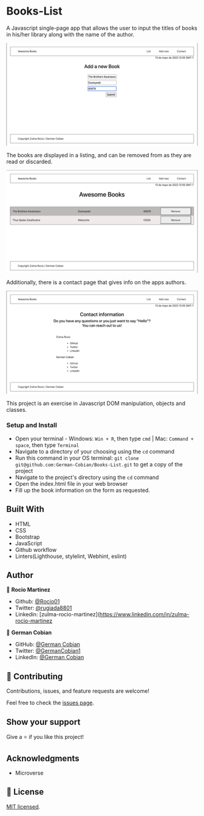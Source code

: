# Books-List

A Javascript single-page app that allows the user to input the titles of books in his/her library along with the name of the author. 

![Add book](/assets/Add-book.png?raw=true "Add book")

The books are displayed in a listing, and can be removed from  as they are read or discarded. 

![Book list](/assets/Book-list.png?raw=true "Book list")

Additionally, there is a contact page that gives info on the apps authors.

![Contact info](/assets/Contact-info.png?raw=true "Contact info")

This project is an exercise in Javascript DOM manipulation, objects and classes.


### Setup and Install

* Open your terminal - Windows: `Win + R`, then type `cmd` | Mac: `Command + space`, then type `Terminal`
* Navigate to a directory of your choosing using the `cd` command
* Run this command in your OS terminal: `git clone git@github.com:German-Cobian/Books-List.git` to get a copy of the project
* Navigate to the project's directory using the `cd` command
* Open the index.html file in your web browser
* Fill up the book information on the form as requested.

## Built With

* HTML
* CSS
* Bootstrap
* JavaScript
* Github workflow
* Linters(Lighthouse, stylelint, Webhint, eslint)

## Author

👤 **Rocio Martinez** 
- Github: [@Rocio01](https://github.com/Rocio01) 
- Twitter: [@rugiada8801](https://twitter.com/rugiada8801) 
- Linkedin: [zulma-rocio-martinez](https://www.linkedin.com/in/zulma-rocio-martinez


👤 **German Cobian**
* GitHub: [@German Cobian](https://github.com/German-Cobian)
* Twitter: [@GermanCobian1](https://twitter.com/GermanCobian1)
* LinkedIn: [@German Cobian](https://www.linkedin.com/in/german-cobian/)


## 🤝 Contributing

Contributions, issues, and feature requests are welcome!

Feel free to check the [issues page](https://github.com/German-Cobian/Books-List/issues).

## Show your support

Give a ⭐️ if you like this project!

## Acknowledgments

* Microverse

## 📝 License

[MIT licensed](https://github.com/German-Cobian/Books-List/blob/develop/LICENSE).